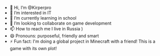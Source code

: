 - 👋 Hi, I’m @Kirperpro
- 👀 I’m interested in IT
- 🌱 I’m currently learning in school
- 💞️ I’m looking to collaborate on game development
- 📫 How to reach me    I live in Russia )
- 😄 Pronouns: purposeful, friendly and smart
- ⚡ Fun fact: I'm doing a global project in Minecraft with a friend! This is a game with its own plot!

<!---
Kirperpro/Kirperpro is a ✨ special ✨ repository because its `README.md` (this file) appears on your GitHub profile.
You can click the Preview link to take a look at your changes.
--->

